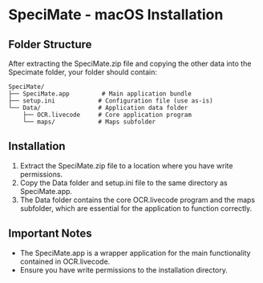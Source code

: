 # SpeciMate - macOS Installation

## Folder Structure

After extracting the SpeciMate.zip file and copying the other data into the Specimate folder, your folder should contain:

```
SpeciMate/
├── SpeciMate.app         # Main application bundle
├── setup.ini            # Configuration file (use as-is)
└── Data/                # Application data folder
    ├── OCR.livecode     # Core application program
    └── maps/            # Maps subfolder
```

## Installation

1. Extract the SpeciMate.zip file to a location where you have write permissions.
2. Copy the Data folder and setup.ini file to the same directory as SpeciMate.app.
3. The Data folder contains the core OCR.livecode program and the maps subfolder, which are essential for the application to function correctly.

## Important Notes

- The SpeciMate.app is a wrapper application for the main functionality contained in OCR.livecode.
- Ensure you have write permissions to the installation directory.
